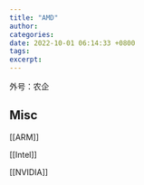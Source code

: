 ```yaml
---
title: "AMD"
author: 
categories: 
date: 2022-10-01 06:14:33 +0800
tags: 
excerpt: 
---
```





外号：农企








## Misc

[[ARM]]

[[Intel]]

[[NVIDIA]]





